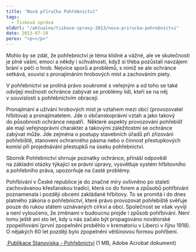 ```yaml
---
title: "Nová příručka Pohřebnictví"
tags:
  - Tisková zpráva
oldUrl: "/aktualne/tiskove-zpravy-2013/nova-prirucka-pohrebnictvi"
date: 2013-07-19
perex: "<p></p>"
---
```


<!-- imported from the old website -->

<p>Mohlo by se zdát, že pohřebnictví je téma klidné a vážné, ale ve skutečnosti je plné vášní, emocí a někdy i schválností, když si třeba pozůstalí navzájem brání v péči o hrob. Nejvíce sporů a problémů, s nimiž se ale ochránce setkává, souvisí s pronajímáním hrobových míst a zachováním piety.</p><p>V pohřebnictví se prolíná právo soukromé s veřejným a od toho se také odvíjejí možnosti ochránce zabývat se problémy lidí, kteří se na něj v souvislosti s pohřebnictvím obracejí.</p><p>Pronajímání a užívání hrobových míst je vztahem mezi obcí (provozovatel hřbitova) a pronajímatelem. Jde o občanskoprávní vztah a jako takový do působnosti ochránce nepatří.  Některé aspekty provozování pohřebišť ale mají veřejnoprávní charakter a takovými záležitostmi se ochránce zabývat může. Jde zejména o postupy stavebních úřadů při zřizování pohřebiště, stanovení ochranného pásma nebo o činnost přestupkových komisí při projednávání přestupků na úseku pohřebnictví.</p><p>Sborník Pohřebnictví shrnuje poznatky ochránce, přináší odpovědi na základní otázky týkající se právní úpravy, vysvětluje systém hřbitovního a pohřebního práva, upozorňuje na časté problémy.</p><p>Pohřbívání v České republice je do značné míry ovlivněno po staletí zachovávanou křesťanskou tradicí, která co do forem a způsobů pohřbívání poznamenala i později obcemi zakládané hřbitovy. To se promítá i do dnes platného zákona o pohřebnictví, které právo provozovat pohřebiště svěřuje pouze do rukou státem uznávaných církví a obcí. Společnost se však vyvíjí a není vyloučeno, že změnami v budoucnu projde i způsob pohřbívání. Není tomu ještě ani sto let, kdy u nás začalo být propagováno novátorské zpopelňování (první zpopelnění proběhlo v krematoriu v Liberci v říjnu 1918). O nějakých 60 let později bylo zpopelnění většinovou formou pohřbení. </p><p><a title="Otevření do nového okna" href="https://www.ochrance.cz/fileadmin/user_upload/Publikace/sborniky_stanoviska/Sbornik_Pohrebnictvi.pdf" target="_blank"><img alt="" src="https://www.ochrance.cz/typo3/ext/od_linkdesc/icons/pdf.gif" class="od_linkdesc_icon" /> Publikace Stanoviska - Pohřebnictví</a> (1 MB, Adobe Acrobat dokument)</p>
